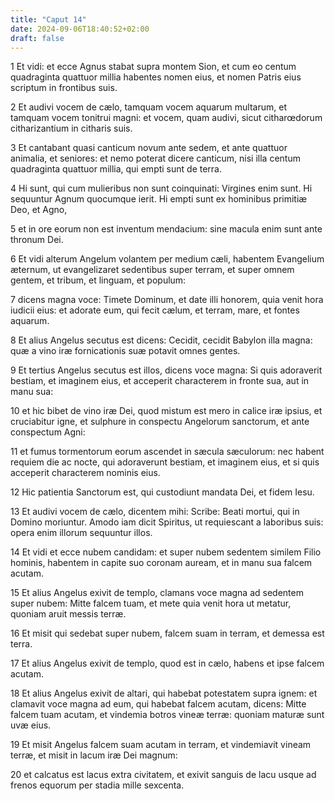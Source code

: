 ```yaml
---
title: "Caput 14"
date: 2024-09-06T18:40:52+02:00
draft: false
---
```




1 Et vidi: et ecce Agnus stabat supra montem Sion, et cum eo centum quadraginta quattuor millia habentes nomen eius, et nomen Patris eius scriptum in frontibus suis.

2 Et audivi vocem de cælo, tamquam vocem aquarum multarum, et tamquam vocem tonitrui magni: et vocem, quam audivi, sicut citharœdorum citharizantium in citharis suis.

3 Et cantabant quasi canticum novum ante sedem, et ante quattuor animalia, et seniores: et nemo poterat dicere canticum, nisi illa centum quadraginta quattuor millia, qui empti sunt de terra.

4 Hi sunt, qui cum mulieribus non sunt coinquinati: Virgines enim sunt. Hi sequuntur Agnum quocumque ierit. Hi empti sunt ex hominibus primitiæ Deo, et Agno,

5 et in ore eorum non est inventum mendacium: sine macula enim sunt ante thronum Dei.

6 Et vidi alterum Angelum volantem per medium cæli, habentem Evangelium æternum, ut evangelizaret sedentibus super terram, et super omnem gentem, et tribum, et linguam, et populum:

7 dicens magna voce: Timete Dominum, et date illi honorem, quia venit hora iudicii eius: et adorate eum, qui fecit cælum, et terram, mare, et fontes aquarum.

8 Et alius Angelus secutus est dicens: Cecidit, cecidit Babylon illa magna: quæ a vino iræ fornicationis suæ potavit omnes gentes.

9 Et tertius Angelus secutus est illos, dicens voce magna: Si quis adoraverit bestiam, et imaginem eius, et acceperit characterem in fronte sua, aut in manu sua:

10 et hic bibet de vino iræ Dei, quod mistum est mero in calice iræ ipsius, et cruciabitur igne, et sulphure in conspectu Angelorum sanctorum, et ante conspectum Agni:

11 et fumus tormentorum eorum ascendet in sæcula sæculorum: nec habent requiem die ac nocte, qui adoraverunt bestiam, et imaginem eius, et si quis acceperit characterem nominis eius.

12 Hic patientia Sanctorum est, qui custodiunt mandata Dei, et fidem Iesu.

13 Et audivi vocem de cælo, dicentem mihi: Scribe: Beati mortui, qui in Domino moriuntur. Amodo iam dicit Spiritus, ut requiescant a laboribus suis: opera enim illorum sequuntur illos.

14 Et vidi et ecce nubem candidam: et super nubem sedentem similem Filio hominis, habentem in capite suo coronam auream, et in manu sua falcem acutam.

15 Et alius Angelus exivit de templo, clamans voce magna ad sedentem super nubem: Mitte falcem tuam, et mete quia venit hora ut metatur, quoniam aruit messis terræ.

16 Et misit qui sedebat super nubem, falcem suam in terram, et demessa est terra.

17 Et alius Angelus exivit de templo, quod est in cælo, habens et ipse falcem acutam.

18 Et alius Angelus exivit de altari, qui habebat potestatem supra ignem: et clamavit voce magna ad eum, qui habebat falcem acutam, dicens: Mitte falcem tuam acutam, et vindemia botros vineæ terræ: quoniam maturæ sunt uvæ eius.

19 Et misit Angelus falcem suam acutam in terram, et vindemiavit vineam terræ, et misit in lacum iræ Dei magnum:

20 et calcatus est lacus extra civitatem, et exivit sanguis de lacu usque ad frenos equorum per stadia mille sexcenta.


